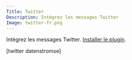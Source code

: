 ```yaml
---
Title: Twitter
Description: Intégrez les messages Twitter
Image: twitter-fr.png
---
```

Intégrez les messages Twitter.
[Installer le plugin](https://github.com/datenstrom/yellow-plugins/tree/master/twitter).

[twitter datenstromse]
